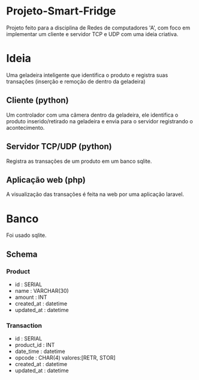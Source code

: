 # Projeto-Smart-Fridge

Projeto feito para a disciplina de Redes de computadores 'A', com foco
em implementar um cliente e servidor TCP e UDP com uma ideia criativa.

# Ideia
Uma geladeira inteligente que identifica o produto e registra suas
transações (inserção e remoção de dentro da geladeira)

## Cliente (python)
Um controlador com uma câmera dentro da geladeira, ele identifica o
produto inserido/retirado na geladeira e envia para o servidor
registrando o acontecimento.

## Servidor TCP/UDP (python)
Registra as transações de um produto em um banco sqlite.

## Aplicação web (php)
A visualização das transações é feita na web por uma aplicação
laravel.

# Banco
Foi usado sqlite.

## Schema
### Product
 - id         : SERIAL
 - name       : VARCHAR(30)
 - amount     : INT
 - created_at : datetime
 - updated_at : datetime

### Transaction
 - id         : SERIAL
 - product_id : INT
 - date_time  : datetime
 - opcode     : CHAR(4) valores:[RETR, STOR]
 - created_at : datetime
 - updated_at : datetime
